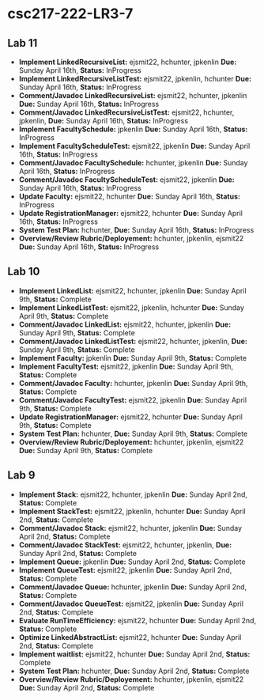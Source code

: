# csc217-222-LR3-7

## Lab 11

* **Implement LinkedRecursiveList:**                ejsmit22, hchunter, jpkenlin     **Due:** Sunday April 16th, **Status:** InProgress
* **Implement LinkedRecursiveListTest:**            ejsmit22, jpkenlin, hchunter     **Due:** Sunday April 16th, **Status:** InProgress
* **Comment/Javadoc LinkedRecursiveList:**          ejsmit22, hchunter, jpkenlin     **Due:** Sunday April 16th, **Status:** InProgress
* **Comment/Javadoc LinkedRecursiveListTest:**      ejsmit22, hchunter, jpkenlin,    **Due:** Sunday April 16th, **Status:** InProgress
* **Implement FacultySchedule:**                    jpkenlin                         **Due:** Sunday April 16th, **Status:** InProgress
* **Implement FacultyScheduleTest:**                ejsmit22, jpkenlin               **Due:** Sunday April 16th, **Status:** InProgress
* **Comment/Javadoc FacultySchedule:**              hchunter, jpkenlin               **Due:** Sunday April 16th, **Status:** InProgress
* **Comment/Javadoc FacultyScheduleTest:**          ejsmit22, jpkenlin               **Due:** Sunday April 16th, **Status:** InProgress
* **Update Faculty:**                               ejsmit22, hchunter               **Due:** Sunday April 16th, **Status:** InProgress
* **Update RegistrationManager:**                   ejsmit22, hchunter               **Due:** Sunday April 16th, **Status:** InProgress
* **System Test Plan:**                             hchunter,                        **Due:** Sunday April 16th, **Status:** InProgress
* **Overview/Review Rubric/Deployement:**           hchunter, jpkenlin, ejsmit22     **Due:** Sunday April 16th, **Status:** InProgress

## Lab 10

* **Implement LinkedList:**                    ejsmit22, hchunter, jpkenlin     **Due:** Sunday April 9th, **Status:** Complete
* **Implement LinkedListTest:**                ejsmit22, jpkenlin, hchunter     **Due:** Sunday April 9th, **Status:** Complete
* **Comment/Javadoc LinkedList:**              ejsmit22, hchunter, jpkenlin     **Due:** Sunday April 9th, **Status:** Complete
* **Comment/Javadoc LinkedListTest:**          ejsmit22, hchunter, jpkenlin,    **Due:** Sunday April 9th, **Status:** Complete
* **Implement Faculty:**                    jpkenlin                         **Due:** Sunday April 9th, **Status:** Complete
* **Implement FacultyTest:**                ejsmit22, jpkenlin               **Due:** Sunday April 9th, **Status:** Complete
* **Comment/Javadoc Faculty:**              hchunter, jpkenlin               **Due:** Sunday April 9th, **Status:** Complete
* **Comment/Javadoc FacultyTest:**          ejsmit22, jpkenlin               **Due:** Sunday April 9th, **Status:** Complete
* **Update RegistrationManager:**         ejsmit22, hchunter               **Due:** Sunday April 9th, **Status:** Complete
* **System Test Plan:**                   hchunter,                        **Due:** Sunday April 9th, **Status:** Complete
* **Overview/Review Rubric/Deployement:** hchunter, jpkenlin, ejsmit22     **Due:** Sunday April 9th, **Status:** Complete

## Lab 9

* **Implement Stack:**                    ejsmit22, hchunter, jpkenlin     **Due:** Sunday April 2nd, **Status:** Complete
* **Implement StackTest:**                ejsmit22, jpkenlin, hchunter     **Due:** Sunday April 2nd, **Status:** Complete
* **Comment/Javadoc Stack:**              ejsmit22, hchunter, jpkenlin     **Due:** Sunday April 2nd, **Status:** Complete
* **Comment/Javadoc StackTest:**          ejsmit22, hchunter, jpkenlin,    **Due:** Sunday April 2nd, **Status:** Complete
* **Implement Queue:**                    jpkenlin                         **Due:** Sunday April 2nd, **Status:** Complete
* **Implement QueueTest:**                ejsmit22, jpkenlin               **Due:** Sunday April 2nd, **Status:** Complete
* **Comment/Javadoc Queue:**              hchunter, jpkenlin               **Due:** Sunday April 2nd, **Status:** Complete
* **Comment/Javadoc QueueTest:**          ejsmit22, jpkenlin               **Due:** Sunday April 2nd, **Status:** Complete
* **Evaluate RunTimeEfficiency:**         ejsmit22, hchunter               **Due:** Sunday April 2nd, **Status:** Complete
* **Optimize LinkedAbstractList:**        ejsmit22, hchunter               **Due:** Sunday April 2nd, **Status:** Complete
* **Implement waitlist:**                 ejsmit22, hchunter               **Due:** Sunday April 2nd, **Status:** Complete
* **System Test Plan:**                   hchunter,                        **Due:** Sunday April 2nd, **Status:** Complete
* **Overview/Review Rubric/Deployement:** hchunter, jpkenlin, ejsmit22     **Due:** Sunday April 2nd, **Status:** Complete
